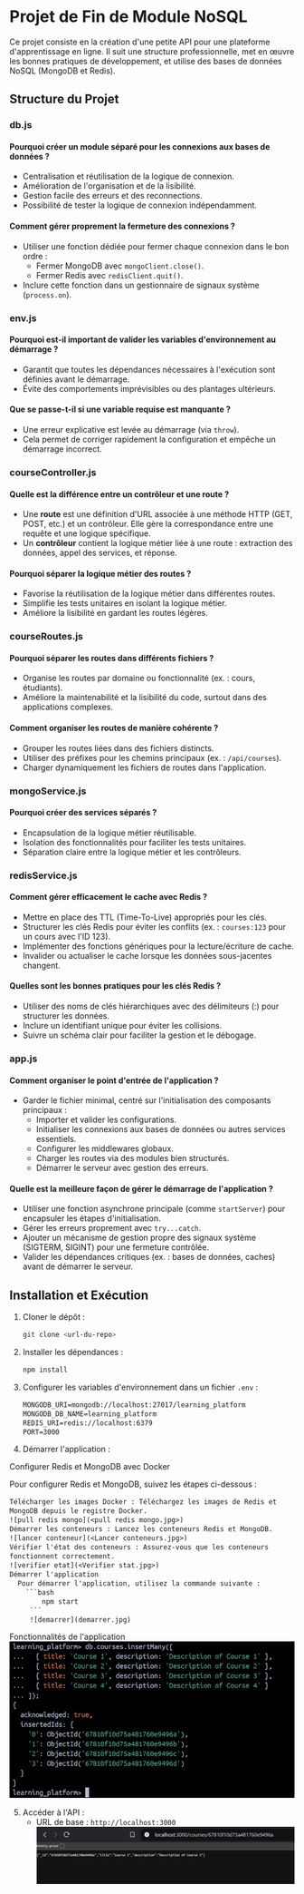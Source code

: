 # Projet de Fin de Module NoSQL

Ce projet consiste en la création d'une petite API pour une plateforme d'apprentissage en ligne. Il suit une structure professionnelle, met en œuvre les bonnes pratiques de développement, et utilise des bases de données NoSQL (MongoDB et Redis).

## Structure du Projet

### db.js

#### Pourquoi créer un module séparé pour les connexions aux bases de données ?
- Centralisation et réutilisation de la logique de connexion.
- Amélioration de l'organisation et de la lisibilité.
- Gestion facile des erreurs et des reconnections.
- Possibilité de tester la logique de connexion indépendamment.

#### Comment gérer proprement la fermeture des connexions ?
- Utiliser une fonction dédiée pour fermer chaque connexion dans le bon ordre :
  - Fermer MongoDB avec `mongoClient.close()`.
  - Fermer Redis avec `redisClient.quit()`.
- Inclure cette fonction dans un gestionnaire de signaux système (`process.on`).

### env.js

#### Pourquoi est-il important de valider les variables d'environnement au démarrage ?
- Garantit que toutes les dépendances nécessaires à l'exécution sont définies avant le démarrage.
- Évite des comportements imprévisibles ou des plantages ultérieurs.

#### Que se passe-t-il si une variable requise est manquante ?
- Une erreur explicative est levée au démarrage (via `throw`).
- Cela permet de corriger rapidement la configuration et empêche un démarrage incorrect.

### courseController.js

#### Quelle est la différence entre un contrôleur et une route ?
- Une **route** est une définition d'URL associée à une méthode HTTP (GET, POST, etc.) et un contrôleur. Elle gère la correspondance entre une requête et une logique spécifique.
- Un **contrôleur** contient la logique métier liée à une route : extraction des données, appel des services, et réponse.

#### Pourquoi séparer la logique métier des routes ?
- Favorise la réutilisation de la logique métier dans différentes routes.
- Simplifie les tests unitaires en isolant la logique métier.
- Améliore la lisibilité en gardant les routes légères.

### courseRoutes.js

#### Pourquoi séparer les routes dans différents fichiers ?
- Organise les routes par domaine ou fonctionnalité (ex. : cours, étudiants).
- Améliore la maintenabilité et la lisibilité du code, surtout dans des applications complexes.

#### Comment organiser les routes de manière cohérente ?
- Grouper les routes liées dans des fichiers distincts.
- Utiliser des préfixes pour les chemins principaux (ex. : `/api/courses`).
- Charger dynamiquement les fichiers de routes dans l'application.

### mongoService.js

#### Pourquoi créer des services séparés ?
- Encapsulation de la logique métier réutilisable.
- Isolation des fonctionnalités pour faciliter les tests unitaires.
- Séparation claire entre la logique métier et les contrôleurs.

### redisService.js

#### Comment gérer efficacement le cache avec Redis ?
- Mettre en place des TTL (Time-To-Live) appropriés pour les clés.
- Structurer les clés Redis pour éviter les conflits (ex. : `courses:123` pour un cours avec l'ID 123).
- Implémenter des fonctions génériques pour la lecture/écriture de cache.
- Invalider ou actualiser le cache lorsque les données sous-jacentes changent.

#### Quelles sont les bonnes pratiques pour les clés Redis ?
- Utiliser des noms de clés hiérarchiques avec des délimiteurs (:) pour structurer les données.
- Inclure un identifiant unique pour éviter les collisions.
- Suivre un schéma clair pour faciliter la gestion et le débogage.

### app.js

#### Comment organiser le point d'entrée de l'application ?
- Garder le fichier minimal, centré sur l'initialisation des composants principaux :
  - Importer et valider les configurations.
  - Initialiser les connexions aux bases de données ou autres services essentiels.
  - Configurer les middlewares globaux.
  - Charger les routes via des modules bien structurés.
  - Démarrer le serveur avec gestion des erreurs.

#### Quelle est la meilleure façon de gérer le démarrage de l'application ?
- Utiliser une fonction asynchrone principale (comme `startServer`) pour encapsuler les étapes d'initialisation.
- Gérer les erreurs proprement avec `try...catch`.
- Ajouter un mécanisme de gestion propre des signaux système (SIGTERM, SIGINT) pour une fermeture contrôlée.
- Valider les dépendances critiques (ex. : bases de données, caches) avant de démarrer le serveur.

## Installation et Exécution

1. Cloner le dépôt :
   ```bash
   git clone <url-du-repo>
   ```

2. Installer les dépendances :
   ```bash
   npm install
   ```

3. Configurer les variables d'environnement dans un fichier `.env` :
   ```env
   MONGODB_URI=mongodb://localhost:27017/learning_platform
   MONGODB_DB_NAME=learning_platform
   REDIS_URI=redis://localhost:6379
   PORT=3000
   ```

4. Démarrer l'application :
 
Configurer Redis et MongoDB avec Docker

Pour configurer Redis et MongoDB, suivez les étapes ci-dessous :

    Télécharger les images Docker : Téléchargez les images de Redis et MongoDB depuis le registre Docker. 
    ![pull redis mongo](<pull redis mongo.jpg>)
    Démarrer les conteneurs : Lancez les conteneurs Redis et MongoDB. 
    ![lancer conteneur](<Lancer conteneurs.jpg>)
    Vérifier l'état des conteneurs : Assurez-vous que les conteneurs fonctionnent correctement. 
    ![verifier etat](<Verifier stat.jpg>)
    Démarrer l'application
      Pour démarrer l'application, utilisez la commande suivante :
        ```bash
            npm start
         ```
         ![demarrer](demarrer.jpg)
   Fonctionnalités de l'application
   ![fonctionnalites](fonctionnalites.png)
   

5. Accéder à l'API :
   - URL de base : `http://localhost:3000`
   ![acces au course](<acces au courses.png>)







